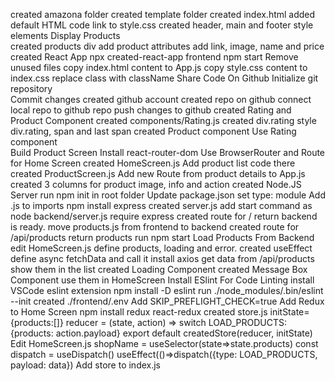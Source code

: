 
created amazona folder
created template folder
created index.html
added default HTML code
link to style.css
created header, main and footer
style elements
Display Products
<br />
created products div
add product attributes
add link, image, name and price
created React App
npx created-react-app frontend
npm start
Remove unused files
copy index.html content to App.js
copy style.css content to index.css
replace class with className
Share Code On Github
Initialize git repository
<br />
Commit changes
created github account
created repo on github
connect local repo to github repo
push changes to github
created Rating and Product Component
created components/Rating.js
created div.rating
style div.rating, span and last span
created Product component
Use Rating component
<br />
Build Product Screen
Install react-router-dom
Use BrowserRouter and Route for Home Screen
created HomeScreen.js
Add product list code there
created ProductScreen.js
Add new Route from product details to App.js
created 3 columns for product image, info and action
created Node.JS Server
run npm init in root folder
Update package.json set type: module
Add .js to imports
npm install express
created server.js
add start command as node backend/server.js
require express
created route for / return backend is ready.
move products.js from frontend to backend
created route for /api/products
return products
run npm start
Load Products From Backend
edit HomeScreen.js
define products, loading and error.
created useEffect
define async fetchData and call it
install axios
get data from /api/products
show them in the list
created Loading Component
created Message Box Component
use them in HomeScreen
Install ESlint For Code Linting
install VSCode eslint extension
npm install -D eslint
run ./node_modules/.bin/eslint --init
created ./frontend/.env
Add SKIP_PREFLIGHT_CHECK=true
Add Redux to Home Screen
npm install redux react-redux
created store.js
initState= {products:[]}
reducer = (state, action) => switch LOAD_PRODUCTS: {products: action.payload}
export default createdStore(reducer, initState)
Edit HomeScreen.js
shopName = useSelector(state=>state.products)
const dispatch = useDispatch()
useEffect(()=>dispatch({type: LOAD_PRODUCTS, payload: data})
Add store to index.js
